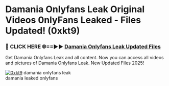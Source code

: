 # Damania Onlyfans Leak Original Videos 0nlyFans Leaked - Files Updated! (0xkt9)

<h3>🔴 CLICK HERE 🌐==►► <a href="https://tinyurl.com/2wckxsce" rel="nofollow">Damania Onlyfans Leak Updated Files</a></h3>

Get Damania Onlyfans Leak and all content. Now you can access all videos and pictures of Damania Onlyfans Leak. New Updated Files 2025!

[![0xkt9](https://i.imgur.com/AFduVYN.gif)](https://tinyurl.com/2wckxsce)
damania onlyfans leak<br>
damania leaked onlyfans